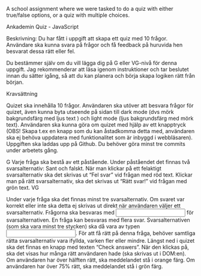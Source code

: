 A school assignment where we were tasked to do a quiz with either true/false options, or a quiz with multiple choices. 

Ankademin Quiz - JavaScript

Beskrivning: Du har fått i uppgift att skapa ett quiz med 10 frågor. Användare ska kunna svara på frågor och få feedback på huruvida hen besvarat dessa rätt eller fel.

Du bestämmer själv om du vill lägga dig på G eller VG-nivå för denna uppgift. Jag rekommenderar att läsa igenom instruktioner och tar beslutet innan du sätter igång, så att du kan planera och börja skapa logiken rätt från början.

Kravsättning

Quizet ska innehålla 10 frågor.
Användaren ska utöver att besvara frågor för quizet, även kunna byta utseende på sidan till dark mode (dvs mörk bakgrundsfärg med ljus text ) och light mode (ljus bakgrundsfärg med mörk text).
Användaren ska kunna göra om quizet med hjälp av ett knapptryck (OBS! Skapa t.ex en knapp som du kan åstadkomma detta med, användaren ska ej behöva uppdatera med funktionalitet som är inbyggd i webbläsaren).
Uppgiften ska laddas upp på Github. Du behöver göra minst tre commits under arbetets gång.

G
Varje fråga ska bestå av ett påstående. Under påståendet det finnas två svarsalternativ: Sant och falskt.
När man klickar på ett felaktigt svarsalternativ ska det skrivas ut “Fel svar” vid frågan med röd text. 
Klickar man på rätt svarsalternativ, ska det skrivas ut “Rätt svar!” vid frågan med grön text.
VG

Under varje fråga ska det finnas minst tre svarsalternativ.
Om svaret var korrekt eller inte ska detta ej skrivas ut direkt när användaren väljer ett svarsalternativ.
Frågorna ska besvaras med <input type=”radio”> för svarsalternativen.
En fråga kan besvaras med flera svar. Svarsalternativen (som ska vara minst tre stycken) ska då vara av typen <input type=”checkbox”>. För att få rätt på denna fråga, behöver samtliga rätta svarsalternativ vara ifyllda, varken fler eller mindre.
Längst ned i quizet ska det finnas en knapp med texten “Check answers”. När den klickas på, ska det visas hur många rätt användaren hade (ska skrivas ut i DOM:en). Om användaren har över hälften rätt, ska meddelandet stå i orange färg. Om användaren har över 75% rätt, ska meddelandet stå i grön färg.
